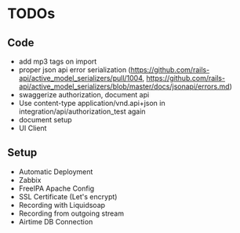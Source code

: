 # TODOs

## Code

* add mp3 tags on import
* proper json api error serialization (https://github.com/rails-api/active_model_serializers/pull/1004,
  https://github.com/rails-api/active_model_serializers/blob/master/docs/jsonapi/errors.md)
* swaggerize authorization, document api
* Use content-type application/vnd.api+json in integration/api/authorization_test again
* document setup
* UI Client


## Setup

* Automatic Deployment
* Zabbix
* FreeIPA Apache Config
* SSL Certificate (Let's encrypt)
* Recording with Liquidsoap
* Recording from outgoing stream
* Airtime DB Connection
